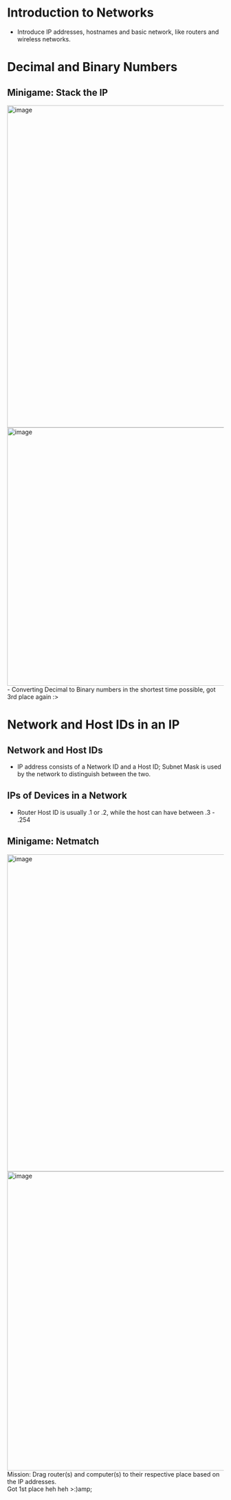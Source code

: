 # Introduction to Networks
- Introduce IP addresses, hostnames and basic network, like routers and wireless networks.

# Decimal and Binary Numbers
## Minigame: Stack the IP
<img width="1372" height="747" alt="image" src="https://github.com/user-attachments/assets/1252365f-9f55-45c7-8705-554dc0ba4f02" />
<img width="1636" height="599" alt="image" src="https://github.com/user-attachments/assets/a993029b-a0dc-4032-8dd6-66dd4604e61e" />
- Converting Decimal to Binary numbers in the shortest time possible, got 3rd place again :>

# Network and Host IDs in an IP
## Network and Host IDs
- IP address consists of a Network ID and a Host ID; Subnet Mask is used by the network to distinguish between the two.

## IPs of Devices in a Network
- Router Host ID is usually .1 or .2, while the host can have between .3 - .254

## Minigame: Netmatch
<img width="1336" height="735" alt="image" src="https://github.com/user-attachments/assets/b2ff0bac-6123-4752-863d-89f39f1f615e" />
<img width="1589" height="694" alt="image" src="https://github.com/user-attachments/assets/96a7ead3-f679-4dd9-bbdc-7c126faa7ef4" />
Mission: Drag router(s) and computer(s) to their respective place based on the IP addresses. <br> Got 1st place heh heh >:)amp;


